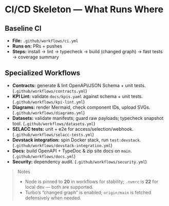 # CI/CD Skeleton — What Runs Where

## Baseline CI

- **File:** `.github/workflows/ci.yml`
- **Runs on:** PRs + pushes
- **Steps:** install → lint → typecheck → build (changed graph) → fast tests → coverage summary

## Specialized Workflows

- **Contracts:** generate & lint OpenAPI/JSON Schema + unit tests. (`.github/workflows/contracts.yml`)
- **KPI Lint:** validate `docs/kpis.yaml` against schema + unit tests. (`.github/workflows/kpi-lint.yml`)
- **Diagrams:** render Mermaid, check component IDs, upload SVGs. (`.github/workflows/diagrams.yml`)
- **Datasets:** validate manifests; guard raw payloads; typecheck snapshot tool. (`.github/workflows/datasets.yml`)
- **SELACC tests:** unit + e2e for access/selection/webhook. (`.github/workflows/selacc-tests.yml`)
- **Devstack integration:** spin Docker stack, run `test:devstack`. (`.github/workflows/devstack-integration.yml`)
- **Docs:** build OpenAPI + TypeDoc & zip site docs on `main`. (`.github/workflows/docs.yml`)
- **Security:** dependency audit. (`.github/workflows/security.yml`)

> Notes
>
> - Node is pinned to **20** in workflows for stability; `.nvmrc` is **22** for local dev — both are supported.
> - Turbo’s “changed graph” is enabled; `origin/main` is fetched defensively when needed.
